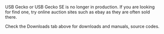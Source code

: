 USB Gecko or USB Gecko SE is no longer in production. If you are looking for find one, try online auction sites such as ebay as they are often sold there.

Check the Downloads tab above for downloads and manuals, source codes.